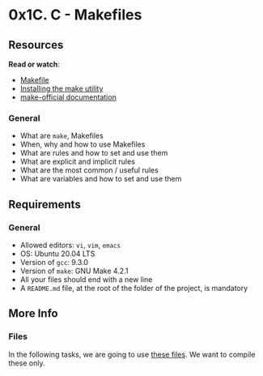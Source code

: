 # 0x1C. C - Makefiles

## Resources

**Read or watch**:

- [Makefile](https://alx-intranet.hbtn.io/rltoken/moIpBFMN3sJcVMNn5VIFlA "Makefile")
- [Installing the make utility](https://alx-intranet.hbtn.io/rltoken/1AUviCUw3TrznESzWbrKAQ "Installing the make utility")
- [make-official documentation](https://alx-intranet.hbtn.io/rltoken/vQFeXLq1izNua2z2dVl5Yg "make-official documentation")

### General

- What are `make`, Makefiles
- When, why and how to use Makefiles
- What are rules and how to set and use them
- What are explicit and implicit rules
- What are the most common / useful rules
- What are variables and how to set and use them

## Requirements

### General

- Allowed editors: `vi`, `vim`, `emacs`
- OS: Ubuntu 20.04 LTS
- Version of `gcc`: 9.3.0
- Version of `make`: GNU Make 4.2.1
- All your files should end with a new line
- A `README.md` file, at the root of the folder of the project, is mandatory

## More Info

### Files

In the following tasks, we are going to use [these files](https://github.com/holbertonschool/0x1B.c "these files"). We want to compile these only.
